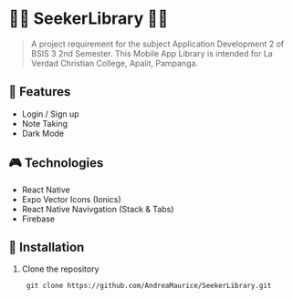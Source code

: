 # 🏴‍☠️ SeekerLibrary 🏴‍☠️
> A project requirement for the subject Application Development 2 of BSIS 3 2nd Semester. This Mobile App Library is intended for La Verdad Christian College, Apalit, Pampanga.

## 🧩 Features
- Login / Sign up
- Note Taking
- Dark Mode

## 🎮 Technologies
- React Native
- Expo Vector Icons (Ionics)
- React Native Navivgation (Stack & Tabs)
- Firebase

## 💉 Installation
1. Clone the repository
   ```
    git clone https://github.com/AndreaMaurice/SeekerLibrary.git
   ```
